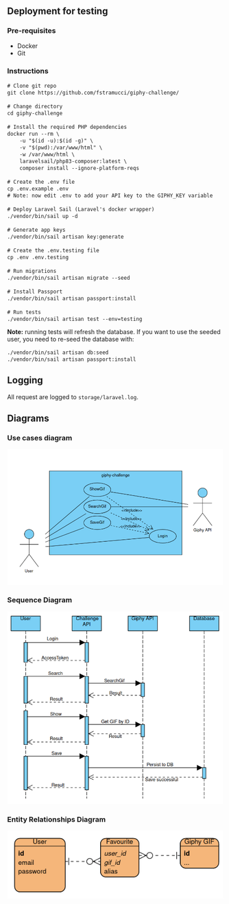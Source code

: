 ## Deployment for testing

### Pre-requisites
- Docker
- Git

### Instructions
```
# Clone git repo
git clone https://github.com/fstramucci/giphy-challenge/

# Change directory
cd giphy-challenge

# Install the required PHP dependencies
docker run --rm \
    -u "$(id -u):$(id -g)" \
    -v "$(pwd):/var/www/html" \
    -w /var/www/html \
    laravelsail/php83-composer:latest \
    composer install --ignore-platform-reqs

# Create the .env file
cp .env.example .env
# Note: now edit .env to add your API key to the GIPHY_KEY variable

# Deploy Laravel Sail (Laravel's docker wrapper)
./vendor/bin/sail up -d

# Generate app keys
./vendor/bin/sail artisan key:generate

# Create the .env.testing file
cp .env .env.testing

# Run migrations
./vendor/bin/sail artisan migrate --seed

# Install Passport
./vendor/bin/sail artisan passport:install

# Run tests
./vendor/bin/sail artisan test --env=testing

```
**Note:** running tests will refresh the database. If you want to use the seeded user, you need to re-seed the database with:
```
./vendor/bin/sail artisan db:seed
./vendor/bin/sail artisan passport:install
```
## Logging
All request are logged to `storage/laravel.log`.

## Diagrams

### Use cases diagram
![Use cases diagram](diagrams/UC.png)

### Sequence Diagram
![Sequence Diagram](diagrams/Seq.png)

### Entity Relationships Diagram
![Entity Relationships Diagram](diagrams/ERD.png)